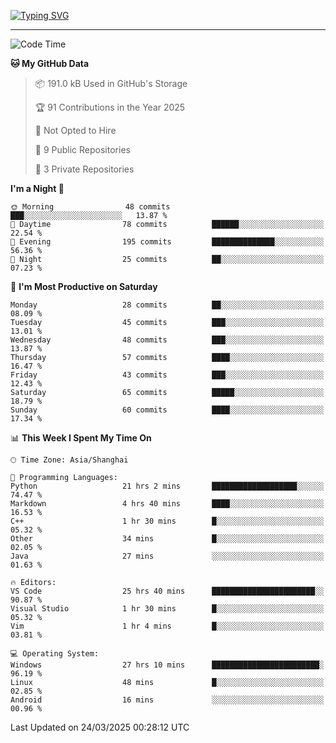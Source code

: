 <a href="https://git.io/typing-svg"><img src="https://readme-typing-svg.demolab.com?font=Jersey+10&size=33&pause=1000&color=0077B8&vCenter=true&width=429&height=46&lines=TALK+LESS,+SMILE+MORE." alt="Typing SVG" /></a>

---

<!--START_SECTION:waka-->
![Code Time](http://img.shields.io/badge/Code%20Time-236%20hrs%2024%20mins-blue)

**🐱 My GitHub Data** 

> 📦 191.0 kB Used in GitHub's Storage 
 > 
> 🏆 91 Contributions in the Year 2025
 > 
> 🚫 Not Opted to Hire
 > 
> 📜 9 Public Repositories 
 > 
> 🔑 3 Private Repositories 
 > 
**I'm a Night 🦉** 

```text
🌞 Morning                48 commits          ███░░░░░░░░░░░░░░░░░░░░░░   13.87 % 
🌆 Daytime                78 commits          ██████░░░░░░░░░░░░░░░░░░░   22.54 % 
🌃 Evening                195 commits         ██████████████░░░░░░░░░░░   56.36 % 
🌙 Night                  25 commits          ██░░░░░░░░░░░░░░░░░░░░░░░   07.23 % 
```
📅 **I'm Most Productive on Saturday** 

```text
Monday                   28 commits          ██░░░░░░░░░░░░░░░░░░░░░░░   08.09 % 
Tuesday                  45 commits          ███░░░░░░░░░░░░░░░░░░░░░░   13.01 % 
Wednesday                48 commits          ███░░░░░░░░░░░░░░░░░░░░░░   13.87 % 
Thursday                 57 commits          ████░░░░░░░░░░░░░░░░░░░░░   16.47 % 
Friday                   43 commits          ███░░░░░░░░░░░░░░░░░░░░░░   12.43 % 
Saturday                 65 commits          █████░░░░░░░░░░░░░░░░░░░░   18.79 % 
Sunday                   60 commits          ████░░░░░░░░░░░░░░░░░░░░░   17.34 % 
```


📊 **This Week I Spent My Time On** 

```text
🕑︎ Time Zone: Asia/Shanghai

💬 Programming Languages: 
Python                   21 hrs 2 mins       ███████████████████░░░░░░   74.47 % 
Markdown                 4 hrs 40 mins       ████░░░░░░░░░░░░░░░░░░░░░   16.53 % 
C++                      1 hr 30 mins        █░░░░░░░░░░░░░░░░░░░░░░░░   05.32 % 
Other                    34 mins             █░░░░░░░░░░░░░░░░░░░░░░░░   02.05 % 
Java                     27 mins             ░░░░░░░░░░░░░░░░░░░░░░░░░   01.63 % 

🔥 Editors: 
VS Code                  25 hrs 40 mins      ███████████████████████░░   90.87 % 
Visual Studio            1 hr 30 mins        █░░░░░░░░░░░░░░░░░░░░░░░░   05.32 % 
Vim                      1 hr 4 mins         █░░░░░░░░░░░░░░░░░░░░░░░░   03.81 % 

💻 Operating System: 
Windows                  27 hrs 10 mins      ████████████████████████░   96.19 % 
Linux                    48 mins             █░░░░░░░░░░░░░░░░░░░░░░░░   02.85 % 
Android                  16 mins             ░░░░░░░░░░░░░░░░░░░░░░░░░   00.96 % 
```


 Last Updated on 24/03/2025 00:28:12 UTC
<!--END_SECTION:waka-->
